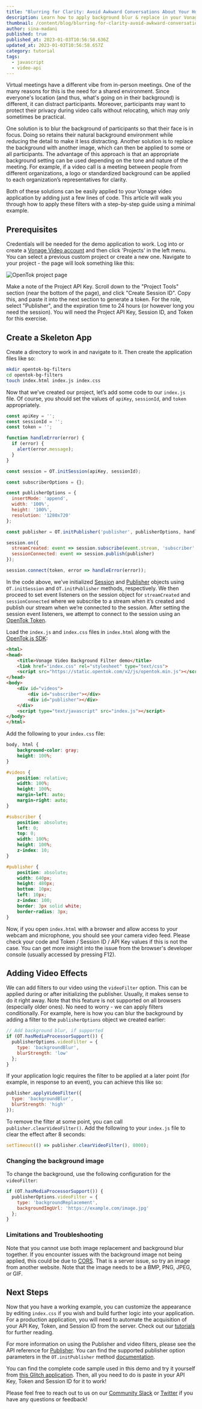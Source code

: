 ```yaml
---
title: "Blurring for Clarity: Avoid Awkward Conversations About Your Home"
description: Learn how to apply background blur & replace in your Vonage Video applications
thumbnail: /content/blog/blurring-for-clarity-avoid-awkward-conversations-about-your-home/background-blur.png
author: sina-madani
published: true
published_at: 2023-01-03T10:56:58.636Z
updated_at: 2023-01-03T10:56:58.657Z
category: tutorial
tags:
  - javascript
  - video-api
---
```

Virtual meetings have a different vibe from in-person meetings. One of the many reasons for this is the need for a shared environment. Since everyone's location (and thus, what's going on in their background) is different, it can distract participants. Moreover, participants may want to protect their privacy during video calls without relocating, which may only sometimes be practical.

One solution is to blur the background of participants so that their face is in focus. Doing so retains their natural background environment while reducing the detail to make it less distracting. Another solution is to replace the background with another image, which can then be applied to some or all participants. The advantage of this approach is that an appropriate background setting can be used depending on the tone and nature of the meeting. For example, if a video call is a meeting between people from different organizations, a logo or standardized background can be applied to each organization’s representatives for clarity.

Both of these solutions can be easily applied to your Vonage video application by adding just a few lines of code. This article will walk you through how to apply these filters with a step-by-step guide using a minimal example.

## Prerequisites

Credentials will be needed for the demo application to work. Log into or create a [Vonage Video account](https://www.tokbox.com/account) and then click 'Projects' in the left menu. You can select a previous custom project or create a new one. Navigate to your project - the page will look something like this:

![OpenTok project page](/content/blog/how-to-avoid-awkward-conversations-about-your-home-during-video-calls/opentok-project.jpeg)

Make a note of the Project API Key. Scroll down to the "Project Tools" section (near the bottom of the page), and click "Create Session ID". Copy this, and paste it into the next section to generate a token. For the role, select "Publisher", and the expiration time to 24 hours (or however long you need the session). You will need the Project API Key, Session ID, and Token for this exercise.

## Create a Skeleton App

Create a directory to work in and navigate to it. Then create the application files like so:

```sh
mkdir opentok-bg-filters
cd opentok-bg-filters
touch index.html index.js index.css
```

Now that we’ve created our project, let’s add some code to our `index.js` file. Of course, you should set the values of `apiKey`, `sessionId`, and `token` appropriately.

```javascript
const apiKey = '';
const sessionId = '';
const token = '';

function handleError(error) {
  if (error) {
    alert(error.message);
  }
}

const session = OT.initSession(apiKey, sessionId);

const subscriberOptions = {};

const publisherOptions = {
  insertMode: 'append',
  width: '100%',
  height: '100%',
  resolution: '1280x720'
};

const publisher = OT.initPublisher('publisher', publisherOptions, handleError);

session.on({
  streamCreated: event => session.subscribe(event.stream, 'subscriber', subscriberOptions, handleError),
  sessionConnected: event => session.publish(publisher)
});

session.connect(token, error => handleError(error));
```

In the code above, we’ve initialized [Session](https://tokbox.com/developer/sdks/js/reference/Session.html) and [Publisher](https://tokbox.com/developer/sdks/js/reference/Publisher.html) objects using `OT.initSession` and `OT.initPublisher` methods, respectively. We then proceed to set event listeners on the session object for `streamCreated` and `sessionConnected` where we subscribe to a stream when it’s created and publish our stream when we’re connected to the session. After setting the session event listeners, we attempt to connect to the session using an [OpenTok Token](https://tokbox.com/developer/guides/basics/#token).

Load the `index.js` and `index.css` files in `index.html` along with the [OpenTok.js SDK](https://tokbox.com/developer/sdks/js/):

```html
<html>
<head>
    <title>Vonage Video Background Filter demo</title>
    <link href="index.css" rel="stylesheet" type="text/css">
    <script src="https://static.opentok.com/v2/js/opentok.min.js"></script>
</head>
<body>
    <div id="videos">
        <div id="subscriber"></div>
        <div id="publisher"></div>
    </div>
    <script type="text/javascript" src="index.js"></script>
</body>
</html>
```

Add the following to your `index.css` file:

```css
body, html {
    background-color: gray;
    height: 100%;
}

#videos {
    position: relative;
    width: 100%;
    height: 100%;
    margin-left: auto;
    margin-right: auto;
}

#subscriber {
    position: absolute;
    left: 0;
    top: 0;
    width: 100%;
    height: 100%;
    z-index: 10;
}

#publisher {
    position: absolute;
    width: 640px;
    height: 480px;
    bottom: 10px;
    left: 10px;
    z-index: 100;
    border: 3px solid white;
    border-radius: 3px;
}
```

Now, if you open `index.html` with a browser and allow access to your webcam and microphone, you should see your camera video feed. Please check your code and Token / Session ID / API Key values if this is not the case. You can get more insight into the issue from the browser's developer console (usually accessed by pressing F12).

## Adding Video Effects

We can add filters to our video using the `videoFilter` option. This can be applied during or after initializing the publisher. Usually, it makes sense to do it right away. Note that this feature is not supported on all browsers (especially older ones). No need to worry - we can apply filters conditionally. For example, here is how you can blur the background by adding a filter to the `publisherOptions` object we created earlier:

```javascript
// Add background blur, if supported
if (OT.hasMediaProcessorSupport()) {
  publisherOptions.videoFilter = {
    type: 'backgroundBlur',
    blurStrength: 'low'
  };
}
```

If your application logic requires the filter to be applied at a later point (for example, in response to an event), you can achieve this like so:

```javascript
publisher.applyVideoFilter({
  type: 'backgroundBlur',
  blurStrength: 'high'
});
```

To remove the filter at some point, you can call `publisher.clearVideoFilter()`. Add the following to your `index.js` file to clear the effect after 8 seconds:

```javascript
setTimeout(() => publisher.clearVideoFilter(), 8000);
```

### Changing the background image

To change the background, use the following configuration for the `videoFilter`:

```javascript
if (OT.hasMediaProcessorSupport()) {
  publisherOptions.videoFilter = {
    type: 'backgroundReplacement',
    backgroundImgUrl: 'https://example.com/image.jpg'
  };
}
```

### Limitations and Troubleshooting

Note that you cannot use both image replacement and background blur together. If you encounter issues with the background image not being applied, this could be due to [CORS](https://developer.mozilla.org/en-US/docs/Web/HTTP/CORS). That is a server issue, so try an image from another website. Note that the image needs to be a BMP, PNG, JPEG, or GIF.

## Next Steps

Now that you have a working example, you can customize the appearance by editing `index.css` if you wish and build further logic into your application. For a production application, you will need to automate the acquisition of your API Key, Token, and Session ID from the server. Check out our [tutorials](https://tokbox.com/developer/tutorials/web/basic-video-chat/#next) for further reading.

For more information on using the Publisher and video filters, please see the API reference for [Publisher](https://tokbox.com/developer/sdks/js/reference/Publisher.html#applyVideoFilter). You can find the supported publisher option parameters in the `OT.initPublisher` method [documentation](https://tokbox.com/developer/sdks/js/reference/OT.html#initPublisher).

You can find the complete code sample used in this demo and try it yourself from [this Glitch application](https://glitch.com/edit/#!/opentok-background-filters). Then, all you need to do is paste in your API Key, Token and Session ID for it to work!

Please feel free to reach out to us on our [Community Slack](https://developer.vonage.com/community/slack) or [Twitter](https://twitter.com/VonageDev) if you have any questions or feedback!